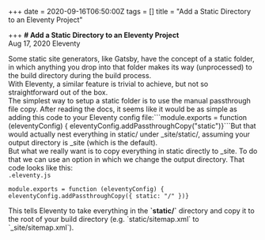+++
date = 2020-09-16T06:50:00Z
tags = []
title = "Add a Static Directory to an Eleventy Project"

+++
**# Add a Static Directory to an Eleventy Project**  
Aug 17, 2020 Eleventy

Some static site generators, like Gatsby, have the concept of a static folder, in which anything you drop into that folder makes its way (unprocessed) to the build directory during the build process.  
With Eleventy, a similar feature is trivial to achieve, but not so straightforward out of the box.  
The simplest way to setup a static folder is to use the manual passthrough file copy. After reading the docs, it seems like it would be as simple as adding this code to your Eleventy config file:\`\`\`module.exports = function (eleventyConfig) { eleventyConfig.addPassthroughCopy("static")}\`\`\`But that would actually nest everything in static/ under _site/static/, assuming your output directory is _site (which is the default).  
But what we really want is to copy everything in static directly to _site. To do that we can use an option in which we change the output directory. That code looks like this:  
``.eleventy.js``

`module.exports = function (eleventyConfig) { eleventyConfig.addPassthroughCopy({ static: "/" })}`

This tells Eleventy to take everything in the **\`static/\`** directory and copy it to the root of your build directory (e.g. \`static/sitemap.xml\` to \`_site/sitemap.xml\`).

<!-- <dl> <dt>Definition list</dt> <dd>Is something people use sometimes.</dd>  
<dt>Markdown in HTML</dt> <dd>Does _not_ work **very** well. Use HTML <em>tags</em>.</dd></dl> -->
